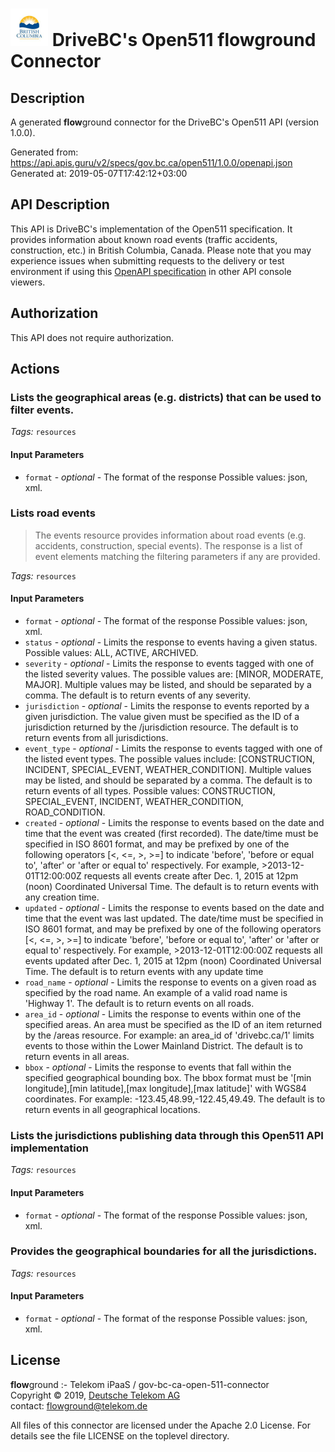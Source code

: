 # ![LOGO](logo.png) DriveBC's Open511 **flow**ground Connector

## Description

A generated **flow**ground connector for the DriveBC's Open511 API (version 1.0.0).

Generated from: https://api.apis.guru/v2/specs/gov.bc.ca/open511/1.0.0/openapi.json<br/>
Generated at: 2019-05-07T17:42:12+03:00

## API Description

This API is DriveBC's implementation of the Open511 specification.  It provides information about known road events (traffic accidents, construction, etc.) in British Columbia, Canada.  Please note that you may experience issues when submitting requests to the delivery or test environment if using this [OpenAPI specification](https://github.com/bcgov/api-specs) in other API console viewers.

## Authorization

This API does not require authorization.

## Actions

### Lists the geographical areas (e.g. districts) that can be used to filter events.

*Tags:* `resources`

#### Input Parameters
* `format` - _optional_ - The format of the response
    Possible values: json, xml.

### Lists road events

> The events resource provides information about road events (e.g. accidents, construction, special events). The response is a list of event elements matching the filtering parameters if any are provided.

*Tags:* `resources`

#### Input Parameters
* `format` - _optional_ - The format of the response
    Possible values: json, xml.
* `status` - _optional_ - Limits the response to events having a given status.
    Possible values: ALL, ACTIVE, ARCHIVED.
* `severity` - _optional_ - Limits the response to events tagged with one of the listed severity values. The possible values are: [MINOR, MODERATE, MAJOR].  Multiple values may be listed, and should be separated by a comma. The default is to return events of any severity.
* `jurisdiction` - _optional_ - Limits the response to events reported by a given jurisdiction. The value given must be specified as the ID of a jurisdiction returned by the /jurisdiction resource. The default is to return events from all jurisdictions.
* `event_type` - _optional_ - Limits the response to events tagged with one of the listed event types.  The possible values include: [CONSTRUCTION, INCIDENT, SPECIAL_EVENT, WEATHER_CONDITION].  Multiple values may be listed, and should be separated by a comma. The default is to return events of all types.
    Possible values: CONSTRUCTION, SPECIAL_EVENT, INCIDENT, WEATHER_CONDITION, ROAD_CONDITION.
* `created` - _optional_ - Limits the response to events based on the date and time that the event was created (first recorded). The date/time must be specified in ISO 8601 format, and may be prefixed by one of the following operators [<, <=, >, >=] to indicate 'before', 'before or equal to', 'after' or 'after or equal to' respectively.  For example, >2013-12-01T12:00:00Z requests all events create after Dec. 1, 2015 at 12pm (noon) Coordinated Universal Time.  The default is to return events with any creation time.
* `updated` - _optional_ - Limits the response to events based on the date and time that the event was last updated. The date/time must be specified in ISO 8601 format, and may be prefixed by one of the following operators [<, <=, >, >=] to indicate 'before', 'before or equal to', 'after' or 'after or equal to' respectively.  For example, >2013-12-01T12:00:00Z requests all events updated after Dec. 1, 2015 at 12pm (noon) Coordinated Universal Time. The default is to return events with any update time
* `road_name` - _optional_ - Limits the response to events on a given road as specified by the road name.  An example of a valid road name is 'Highway 1'. The default is to return events on all roads.
* `area_id` - _optional_ - Limits the response to events within one of the specified areas.  An area must be specified as the ID of an item returned by the /areas resource. For example: an area_id of 'drivebc.ca/1' limits events to those within the Lower Mainland District.  The default is to return events in all areas.
* `bbox` - _optional_ - Limits the response to events that fall within the specified geographical bounding box.  The bbox format must be '[min longitude],[min latitude],[max longitude],[max latitude]' with WGS84 coordinates.  For example: -123.45,48.99,-122.45,49.49.  The default is to return events in all geographical locations.

### Lists the jurisdictions publishing data through this Open511 API implementation

*Tags:* `resources`

#### Input Parameters
* `format` - _optional_ - The format of the response
    Possible values: json, xml.

### Provides the geographical boundaries for all the jurisdictions.

*Tags:* `resources`

#### Input Parameters
* `format` - _optional_ - The format of the response
    Possible values: json, xml.

## License

**flow**ground :- Telekom iPaaS / gov-bc-ca-open-511-connector<br/>
Copyright © 2019, [Deutsche Telekom AG](https://www.telekom.de)<br/>
contact: flowground@telekom.de

All files of this connector are licensed under the Apache 2.0 License. For details
see the file LICENSE on the toplevel directory.
